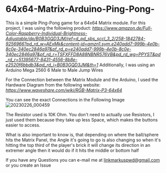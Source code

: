 # 64x64-Matrix-Arduino-Ping-Pong-

This is a simple Ping-Pong game for a 64x64 Matrix module.
For this project, I was using the following product:
_https://www.amazon.de/Full-Color-Raspberry-Individual-Brightness-Adjustable/dp/B0B3GQD3JM/ref=d_pd_sbs_sccl_3_2/258-1842784-9256966?pd_rd_w=AExMk&content-id=amzn1.sym.e240add7-999b-4e0b-8c0e-340ec2846a97&pf_rd_p=e240add7-999b-4e0b-8c0e-340ec2846a97&pf_rd_r=TSFXFFD8A88NBNR576VB&pd_rd_wg=PPYST&pd_rd_r=51395677-8431-4556-8b8e-e2520f6bbdb3&pd_rd_i=B0B3GQD3JM&th=1_
Additionally, I was using an Arduino Mega 2560
6 Male to Male Jump Wires

For the Connection between the Matrix Module and the Arduino, I used the Hardware Diagram from the following website:
_https://www.waveshare.com/wiki/RGB-Matrix-P3-64x64_ 

You can see the exact Connections in the Following Image
![20230226_000459](https://user-images.githubusercontent.com/102669611/221383751-17bc3ba0-b75d-4952-bfed-a6c5ad614277.jpg)

The Resistor used is 10K Ohm. You don't need to actually use Resistors, I just used them because they take up less Space, which makes the buttons easier to access.

What is also important to know is, that depending on where the ball/sphere hits the Matrix Panel, the Angle it's going to go is also changing so when it's hitting the top third of the player's brick it will change its direction in an extremer angle then it would do if it hits the middle or bottom half

If you have any Questions you can e-mail me at linkmarkuspwd@gmail.com or you create an Issue
